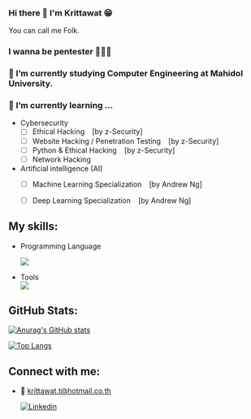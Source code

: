 ### Hi there 👋 I'm Krittawat 😁
You can call me Folk.
### I wanna be pentester 👨🏻‍💻


### 🏫 I’m currently studying Computer Engineering at Mahidol University.
### 🌱 I’m currently learning ...
- Cybersecurity
  - [ ] Ethical Hacking &ensp; [by z-Security]
  - [ ] Website Hacking / Penetration Testing &ensp; [by z-Security]
  - [ ] Python & Ethical Hacking &ensp; [by z-Security]
  - [ ] Network Hacking

- Artificial intelligence (AI)
  - [ ] Machine Learning Specialization &ensp; [by Andrew Ng]
  - [ ] Deep Learning Specialization &ensp; [by Andrew Ng]



## My skills:
- Programming Language  
  
  ![](https://skillicons.dev/icons?i=py,c,cpp,java,html,css,js)


- Tools  
  ![](https://skillicons.dev/icons?i=vim,linux)


## GitHub Stats:
[![Anurag's GitHub stats](https://github-readme-stats.vercel.app/api?username=folk44&show_icons=true&theme=radical)](https://github.com/folk44/github-readme-stats)


[![Top Langs](https://github-readme-stats.vercel.app/api/top-langs/?username=folk44&layout=compact&theme=radical)](https://github.com/folk44/github-readme-stats)


## Connect with me:
- 📨 krittawat.t@hotmail.co.th

  [![Linkedin](https://skillicons.dev/icons?i=linkedin)][1]

[1]:https://www.linkedin.com/in/krittawat-thongnoppakao/















<!--
**folk44/folk44** is a ✨ _special_ ✨ repository because its `README.md` (this file) appears on your GitHub profile.

Here are some ideas to get you started:

- 🔭 I’m currently working on ...
- 🌱 I’m currently learning ...
- 👯 I’m looking to collaborate on ...
- 🤔 I’m looking for help with ...
- 💬 Ask me about ...
- 📫 How to reach me: ...
- 😄 Pronouns: ...
- ⚡ Fun fact: ...
-->
